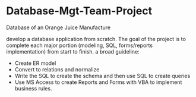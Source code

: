 # Database-Mgt-Team-Project
Database of an Orange Juice Manufacture

develop a database application from scratch. The goal of the project is to complete each major portion (modeling, SQL, forms/reports implementation) from start to finish. a broad guideline:
-	Create ER model 
-	Convert to relations and normalize
-	Write the SQL to create the schema and then use SQL to create queries 
-	Use MS Access to create Reports and Forms with VBA to implement business rules.
